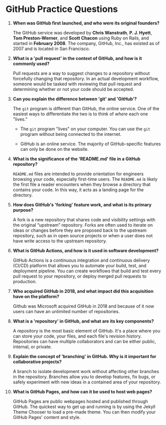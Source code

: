 # GitHub Practice Questions

1. **When was GitHub first launched, and who were its original founders?**

   The GitHub service was developed by **Chris Wanstrath**, **P. J. Hyett**, **Tom Preston-Werner**, and **Scott Chacon** using Ruby on Rails, and started in **February 2008**. The company, GitHub, Inc., has existed as of 2007 and is located in San Francisco.

2. **What is a 'pull request' in the context of GitHub, and how is it commonly used?**

   Pull requests are a way to suggest changes to a repository without forcefully changing that repository. In an actual development workflow, someone would be tasked with reviewing that pull request and determining whether or not your code should be accepted.

3. **Can you explain the difference between 'git' and 'GitHub'?**

   The `git` program is different than GitHub, the online service. One of the easiest ways to differentiate the two is to think of _where_ each one "lives."

   - The `git` program "lives" on your computer. You can use the `git` program without being connected to the internet.

   - GitHub is an online service. The majority of GitHub-specific features can only be done on the website.

4. **What is the significance of the 'README.md' file in a GitHub repository?**

   `README.md` files are intended to provide orientation for engineers browsing your code, especially first-time users. The `README.md` is likely the first file a reader encounters when they browse a directory that contains your code. In this way, it acts as a landing page for the directory.


5. **How does GitHub's 'forking' feature work, and what is its primary purpose?**

   A fork is a new repository that shares code and visibility settings with the original “upstream” repository. Forks are often used to iterate on ideas or changes before they are proposed back to the upstream repository, such as in open source projects or when a user does not have write access to the upstream repository.

6. **What is GitHub Actions, and how is it used in software development?**

   GitHub Actions is a continuous integration and continuous delivery (CI/CD) platform that allows you to automate your build, test, and deployment pipeline. You can create workflows that build and test every pull request to your repository, or deploy merged pull requests to production.

7. **Who acquired GitHub in 2018, and what impact did this acquisition have on the platform?**

   Github was Microsoft acquired GitHub in 2018 and because of it now users can have an unlimited number of repositories.

8. **What is a 'repository' in GitHub, and what are its key components?**

   A repository is the most basic element of GitHub. It's a place where you can store your code, your files, and each file's revision history. Repositories can have multiple collaborators and can be either public, internal, or private.

9. **Explain the concept of 'branching' in GitHub. Why is it important for collaborative projects?**
   
   A branch to isolate development work without affecting other branches in the repository. Branches allow you to develop features, fix bugs, or safely experiment with new ideas in a contained area of your repository.

10. **What is GitHub Pages, and how can it be used to host web pages?**

    GitHub Pages are public webpages hosted and published through GitHub. The quickest way to get up and running is by using the Jekyll Theme Chooser to load a pre-made theme. You can then modify your GitHub Pages' content and style.



